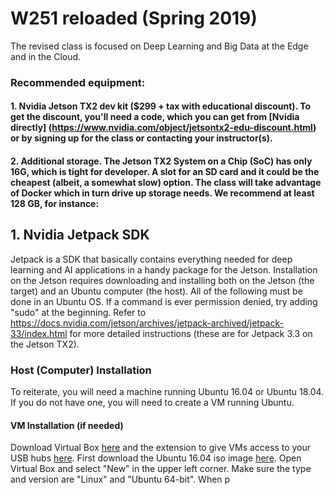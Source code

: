 # W251 reloaded (Spring 2019)

The revised class is focused on Deep Learning and Big Data at the Edge and in the Cloud.
### Recommended equipment:

#### 1. Nvidia Jetson TX2 dev kit ($299 + tax with educational discount). To get the discount, you'll need a code, which you can get from [Nvidia directly] (https://www.nvidia.com/object/jetsontx2-edu-discount.html) or by signing up for the class or contacting your instructor(s).

#### 2. Additional storage.  The Jetson TX2 System on a Chip (SoC) has only 16G, which is tight for developer.  A slot for an SD card and it could be the cheapest (albeit, a somewhat slow) option.  The class will take advantage of Docker which in turn drive up storage needs.  We recommend at least 128 GB, for instance:


## 1. Nvidia Jetpack SDK
Jetpack is a SDK that basically contains everything needed for deep learning and AI applications in a handy package for the Jetson. Installation on the Jetson requires downloading and installing both on the Jetson (the target) and an Ubuntu computer (the host).
All of the following must be done in an Ubuntu OS. If a command is ever permission denied, try adding "sudo" at the beginning.
Refer to https://docs.nvidia.com/jetson/archives/jetpack-archived/jetpack-33/index.html for more detailed instructions (these are for Jetpack 3.3 on the Jetson TX2).

### Host (Computer) Installation
To reiterate, you will need a machine running Ubuntu 16.04 or Ubuntu 18.04. If you do not have one, you will need to create a VM running Ubuntu.

#### VM Installation (if needed)
Download Virtual Box [here](https://www.virtualbox.org/wiki/Downloads) and the extension to give VMs access to your USB hubs [here](https://download.virtualbox.org/virtualbox/5.2.14/Oracle_VM_VirtualBox_Extension_Pack-5.2.14.vbox-extpack). First download the Ubuntu 16.04 iso image [here](http://releases.ubuntu.com/16.04/ubuntu-16.04.5-desktop-amd64.iso). Open Virtual Box and select "New" in the upper left corner. Make sure the type and version are "Linux" and "Ubuntu 64-bit". When p
